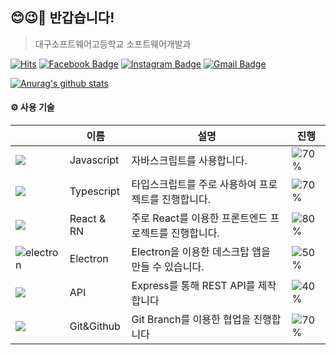 ## 😊😉🤗 반갑습니다!
> 대구소프트웨어고등학교 소프트웨어개발과

[![Hits](https://hits.seeyoufarm.com/api/count/incr/badge.svg?url=https%3A%2F%2Fgithub.com%2Flimgyumin)](https://hits.seeyoufarm.com)
[![Facebook Badge](https://img.shields.io/badge/-Facebook-1877f2?style=flat-square&logo=facebook&logoColor=white&link=hhttps://www.facebook.com/profile.php?id=100048700034135)](https://www.facebook.com/profile.php?id=100040880319481)
[![Instagram Badge](https://img.shields.io/badge/-Instagram-dd2a7b?style=flat-square&logo=instagram&logoColor=white&link=https://www.instagram.com/g_yyuu_/)](https://www.instagram.com/g_yyuu_)
[![Gmail Badge](https://img.shields.io/badge/-Gmail-c14438?style=flat-square&logo=Gmail&logoColor=white&link=mailto:whswkfrbals4348@gmail.com)](mailto:whswkfrbals4348@gmail.com)

[![Anurag's github stats](https://github-readme-stats.vercel.app/api?username=limgyumin&count_private=true&show_icons=true)](https://github.com/anuraghazra/github-readme-stats)

#### ⚙ 사용 기술

||이름|설명|진행|
|---|---|---|---|
|![](https://img.icons8.com/color/24/000000/javascript.png)|Javascript|자바스크립트를 사용합니다.|![70%](https://progress-bar.dev/80)|
|![](https://img.icons8.com/color/24/000000/typescript.png)|Typescript|타입스크립트를 주로 사용하여 프로젝트를 진행합니다.|![70%](https://progress-bar.dev/70)|
|![](https://img.icons8.com/color/24/000000/react-native.png)|React & RN|주로 React를 이용한 프론트엔드 프로젝트를 진행합니다.|![80%](https://progress-bar.dev/50)|
|![electron](https://user-images.githubusercontent.com/52942566/99200569-75136280-27e9-11eb-8e06-98e806257228.png)|Electron|Electron을 이용한 데스크탑 앱을 만들 수 있습니다.|![50%](https://progress-bar.dev/50)|
|![](https://img.icons8.com/color/24/000000/api.png)|API|Express를 통해 REST API를 제작합니다|![40%](https://progress-bar.dev/85)|
|![](https://img.icons8.com/color/24/000000/git.png)|Git&Github|Git Branch를 이용한 협업을 진행합니다|![70%](https://progress-bar.dev/70)|
